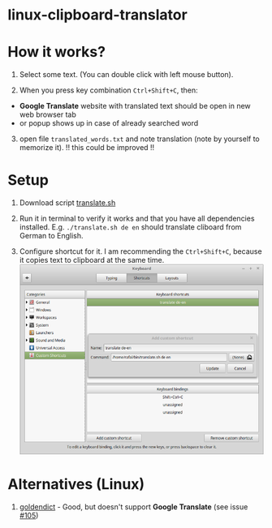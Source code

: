 # linux-clipboard-translator

# How it works?

1) Select some text. (You can double click with left mouse button).

2) When you press key combination `Ctrl+Shift+C`, then:
  
* **Google Translate** website with translated text should be open in new web browser tab 
* or popup shows up in case of already searched word

3) open file `translated_words.txt` and note translation (note by yourself to memorize it). !! this could be improved !!

# Setup

1) Download script [translate.sh](translate.sh)

2) Run it in terminal to verify it works and that you have all dependencies installed.
E.g. `./translate.sh de en` should translate cliboard from German to English.

3) Configure shortcut for it. I am recommending the `Ctrl+Shift+C`, because it copies text to clipboard at the same time.
![alt tag](translate_shortcut_config.png)

# Alternatives (Linux)

1) [goldendict](https://github.com/goldendict/goldendict) - Good, but doesn't support **Google Translate** (see issue [#105](https://github.com/goldendict/goldendict/issues/105))
